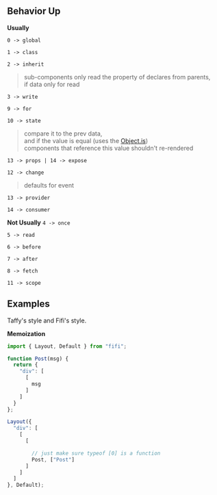 ## Behavior Up
**Usually**

`0 -> global`

`1 -> class`

`2 -> inherit`
>  sub-components only read the property of declares from parents,<br>
>  if data only for read

`3 -> write`
 
`9 -> for`
 
`10 -> state`
> compare it to the prev data,<br>
> and if the value is equal (uses the [Object.is](https://developer.mozilla.org/en-US/docs/Web/JavaScript/Reference/Global_Objects/Object/is#description))<br>
> components that reference this value shouldn't re-rendered
 
`13 -> props | 14 -> expose`
 
`12 -> change`
> defaults for event
 
`13 -> provider`
 
`14 -> consumer`
 
**Not Usually**
`4 -> once`

`5 -> read`

`6 -> before`

`7 -> after`

`8 -> fetch`

`11 -> scope`

## Examples
Taffy's style and Fifi's style.

**Memoization**

```js
import { Layout, Default } from "fifi";

function Post(msg) {
  return {
    "div": [
      [
        msg
      ]
    ]
  }
};

Layout({
  "div": [
    [
      [

        // just make sure typeof [0] is a function
        Post, ["Post"]
      ]
    ]
  ]
}, Default);
```